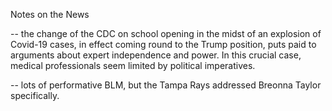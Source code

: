 Notes on the News

-- the change of the CDC on school opening in the midst of an explosion of Covid-19 cases, in effect coming round to the Trump position, puts paid to arguments about expert independence and power. In this crucial case, medical professionals seem limited by political imperatives. 

-- lots of performative BLM, but the Tampa Rays addressed Breonna Taylor specifically. 

